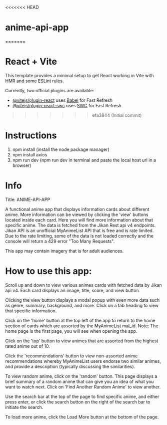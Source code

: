 <<<<<<< HEAD
# anime-api-app
=======
# React + Vite

This template provides a minimal setup to get React working in Vite with HMR and some ESLint rules.

Currently, two official plugins are available:

- [@vitejs/plugin-react](https://github.com/vitejs/vite-plugin-react/blob/main/packages/plugin-react/README.md) uses [Babel](https://babeljs.io/) for Fast Refresh
- [@vitejs/plugin-react-swc](https://github.com/vitejs/vite-plugin-react-swc) uses [SWC](https://swc.rs/) for Fast Refresh
>>>>>>> efa3844 (Initial commit)

# Instructions

1. npm install (install the node package manager)
2. npm install axios
3. npm run dev (npm run dev in terminal and paste the local host url in a browser)

# Info
Title: ANIME-API-APP

A functional anime app that displays information cards about different anime. More information can be viewed by clicking the 'view' buttons located inside each card. Here you will find more information about that specific anime. The data is fetched from the Jikan Rest api v4 endpoints. Jikan API is an unofficial MyAnimeList API that is free and is rate limited. Due to the rate limiting, some of the data is not loaded correctly and the console will return a 429 error "Too Many Requests". 

This app may contain imagery that is for adult audiences.

# How to use this app:
Scroll up and down to view various animes cards with fetched data by Jikan api v4. 
Each card displays an image, title, score, and view button. 

Clicking the view button displays a modal popup with even more data such as genre, summary, background, and more. Click on a tab heading to view that specific information. 

Click on the 'home' button at the top left of the app to return to the home section of cards which are assorted by the MyAnimeList mal_id. Note: The home page is the first page, you will see when opening the app. 

Click on the 'top' button to view animes that are assorted from the highest rated anime out of 10.

Click the 'recommendations' button to view non-assorted anime recommendations whereby MyAnimeList users endorse two similar animes, and provide a description (typically discussing the similarities).

To view random anime, click on the 'random' button. This page displays a brief summary of a random anime that can give you an idea of what you want to watch next. Click on 'Find Another Random Anime' to view another. 

Use the search bar at the top of the page to find specific anime, and either press enter, or click the search button on the right of the search bar to initiate the search. 

To load more anime, click the Load More button at the bottom of the page.
